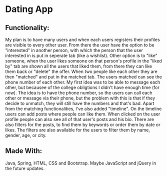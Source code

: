 # Dating App

## Functionality:

My plan is to have many users and when each users registers their profiles are visible to every other user. From there the user have the option to be "interested" in another person, with which the person that the user interested in is put in seperate tab (like a wishlist). Other option is to "like" someone, when the user likes someone on that person's profile in the "liked by" tab are shown all the users that liked them, from there they can like them back or "delete" the offer. When two people like each other they are then "matched" and put in the matched tab. The users matched can see the phone number of each other. My first idea was to be able to message each other, but becausee of the college obligtions I didn't have enough time (for now). The idea is to have the phone number, so the users can call each other or message via their phone, but the problem with this is that if they decide to unmatch, they will still have the numbers and that's bad. Apart from the matching functionalities, I've also added "timeline". On the timeline users can add posts where people can like them. When clicked on the user profile people can also see all of that user's posts and his bio. There are also filters for the posts, to find them by keywords or order them by date or likes. The filters are also available for the users to filter them by name, gender, age, or city.

## Made With:
Java, Spring, HTML, CSS and Bootstrap. Maybe JavaScript and jQuery in the future updates.
